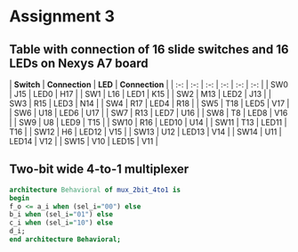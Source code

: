 # Assignment 3
## Table with connection of 16 slide switches and 16 LEDs on Nexys A7 board
| **Switch** | **Connection** | **LED** | **Connection** |
| :-: | :-: | :-: | :-: | :-: | :-: |
| SW0 | J15 | LED0 | H17 |
| SW1 | L16 | LED1 | K15 |
| SW2 | M13 | LED2 | J13 |
| SW3 | R15 | LED3 | N14 |
| SW4 | R17 | LED4 | R18 |
| SW5 | T18 | LED5 | V17 |
| SW6 | U18 | LED6 | U17 |
| SW7 | R13 | LED7 | U16 |
| SW8 | T8 | LED8 | V16 |
| SW9 | U8 | LED9 | T15 |
| SW10 | R16 | LED10 | U14 |
| SW11 | T13 | LED11 | T16 |
| SW12 | H6 | LED12 | V15 |
| SW13 | U12 | LED13 | V14 |
| SW14 | U11 | LED14 | V12 |
| SW15 | V10 | LED15 | V11 |

## Two-bit wide 4-to-1 multiplexer
```vhdl
architecture Behavioral of mux_2bit_4to1 is
begin
f_o <= a_i when (sel_i="00") else
b_i when (sel_i="01") else
c_i when (sel_i="10") else
d_i;
end architecture Behavioral;
```
